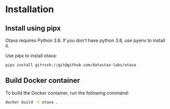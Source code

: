 # Installation

## Install using pipx

Otava requires Python 3.8.  If you don't have python 3.8, use pyenv to install it.

Use pipx to install otava:

```
pipx install git+ssh://git@github.com/datastax-labs/otava
```

## Build Docker container

To build the Docker container, run the following command:

```bash
docker build -t otava .
```
